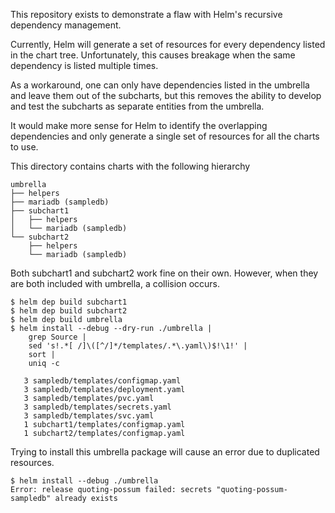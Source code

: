 This repository exists to demonstrate a flaw with Helm's recursive dependency
management.

Currently, Helm will generate a set of resources for every dependency listed in
the chart tree. Unfortunately, this causes breakage when the same dependency is
listed multiple times.

As a workaround, one can only have dependencies listed in the umbrella and
leave them out of the subcharts, but this removes the ability to develop and
test the subcharts as separate entities from the umbrella.

It would make more sense for Helm to identify the overlapping dependencies and
only generate a single set of resources for all the charts to use.

This directory contains charts with the following hierarchy

```
umbrella
├── helpers
├── mariadb (sampledb)
├── subchart1
│   ├── helpers
│   └── mariadb (sampledb)
└── subchart2
    ├── helpers
    └── mariadb (sampledb)
```

Both subchart1 and subchart2 work fine on their own. However, when they are
both included with umbrella, a collision occurs.

```
$ helm dep build subchart1
$ helm dep build subchart2
$ helm dep build umbrella
$ helm install --debug --dry-run ./umbrella |
    grep Source |
    sed 's!.*[ /]\([^/]*/templates/.*\.yaml\)$!\1!' |
    sort |
    uniq -c

   3 sampledb/templates/configmap.yaml
   3 sampledb/templates/deployment.yaml
   3 sampledb/templates/pvc.yaml
   3 sampledb/templates/secrets.yaml
   3 sampledb/templates/svc.yaml
   1 subchart1/templates/configmap.yaml
   1 subchart2/templates/configmap.yaml

```

Trying to install this umbrella package will cause an error due to duplicated resources.

```
$ helm install --debug ./umbrella
Error: release quoting-possum failed: secrets "quoting-possum-sampledb" already exists
```
